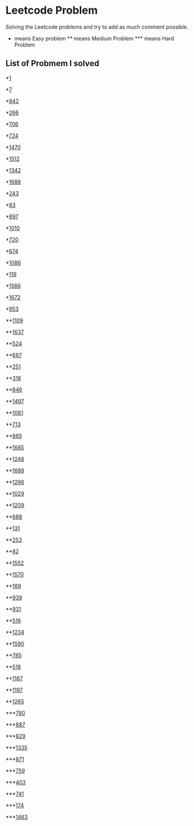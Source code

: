 # Leetcode Problem

Solving the Leetcode problems and try to add as much comment possible.
*    means Easy problem
**   means Medium Problem
***  means Hard Problem

## List of Probmem I solved

*[1](https://leetcode.com/problems/two-sum/)

*[7](https://leetcode.com/problems/reverse-integer/)

*[942](https://leetcode.com/problems/di-string-match/)

*[266](https://leetcode.com/problems/palindrome-permutation/)

*[706](https://leetcode.com/problems/design-hashmap/)

*[724](https://leetcode.com/problems/find-pivot-index/)

*[1470](https://leetcode.com/problems/shuffle-the-array/)

*[1512](https://leetcode.com/problems/number-of-good-pairs/)

*[1342](https://leetcode.com/problems/number-of-steps-to-reduce-a-number-to-zero/)

*[1688](https://leetcode.com/problems/count-of-matches-in-tournament/)

*[243](https://leetcode.com/problems/shortest-word-distance/)

*[83](https://leetcode.com/problems/remove-duplicates-from-sorted-list/)

*[897](https://leetcode.com/problems/increasing-order-search-tree/)

*[1010](https://leetcode.com/problems/pairs-of-songs-with-total-durations-divisible-by-60/)

*[720](https://leetcode.com/problems/longest-word-in-dictionary/)

*[674](https://leetcode.com/problems/longest-continuous-increasing-subsequence/)

*[1086](https://leetcode.com/problems/high-five/)

*[119](https://leetcode.com/problems/pascals-triangle-ii/)

*[1566](https://leetcode.com/problems/detect-pattern-of-length-m-repeated-k-or-more-times/)

*[1672](https://leetcode.com/problems/richest-customer-wealth/)

*[953](https://leetcode.com/problems/verifying-an-alien-dictionary/)

**[1109](https://leetcode.com/problems/corporate-flight-bookings/)

**[1637](https://leetcode.com/problems/widest-vertical-area-between-two-points-containing-no-points/)

**[524](https://leetcode.com/problems/longest-word-in-dictionary-through-deleting/)

**[687](https://leetcode.com/problems/longest-univalue-path/)

**[251](https://leetcode.com/problems/flatten-2d-vector/)

**[316](https://leetcode.com/problems/remove-duplicate-letters/)

**[846](https://leetcode.com/problems/hand-of-straights/)

**[1497](https://leetcode.com/problems/check-if-array-pairs-are-divisible-by-k/)

**[1081](https://leetcode.com/problems/smallest-subsequence-of-distinct-characters/)

**[713](https://leetcode.com/problems/subarray-product-less-than-k/)

**[865](https://leetcode.com/problems/smallest-subtree-with-all-the-deepest-nodes/)

**[1685](https://leetcode.com/problems/sum-of-absolute-differences-in-a-sorted-array/)

**[1248](https://leetcode.com/problems/count-number-of-nice-subarrays/)

**[1689](https://leetcode.com/problems/partitioning-into-minimum-number-of-deci-binary-numbers/)

**[1296](https://leetcode.com/problems/divide-array-in-sets-of-k-consecutive-numbers/)

**[1029](https://leetcode.com/problems/two-city-scheduling/)

**[1209](https://leetcode.com/problems/remove-all-adjacent-duplicates-in-string-ii/)

**[688](https://leetcode.com/problems/knight-probability-in-chessboard/)

**[131](https://leetcode.com/problems/palindrome-partitioning/)

**[253](https://leetcode.com/problems/meeting-rooms-ii/)

**[82](https://leetcode.com/problems/remove-duplicates-from-sorted-list-ii/)

**[1552](https://leetcode.com/problems/magnetic-force-between-two-balls/)

**[1570](https://leetcode.com/problems/dot-product-of-two-sparse-vectors/)

**[189](https://leetcode.com/problems/rotate-array/)

**[939](https://leetcode.com/problems/minimum-area-rectangle/)

**[931](https://leetcode.com/problems/minimum-falling-path-sum/)

**[516](https://leetcode.com/problems/longest-palindromic-subsequence/)

**[1234](https://leetcode.com/problems/replace-the-substring-for-balanced-string/)

**[1590](https://leetcode.com/problems/make-sum-divisible-by-p/)

**[785](https://leetcode.com/problems/is-graph-bipartite/)

**[518](https://leetcode.com/problems/coin-change-2/)

**[1167](https://leetcode.com/problems/minimum-cost-to-connect-sticks/)

**[1197](https://leetcode.com/problems/minimum-knight-moves/)

**[1265](https://leetcode.com/problems/print-immutable-linked-list-in-reverse/)

***[780](https://leetcode.com/problems/reaching-points/)

***[887](https://leetcode.com/problems/super-egg-drop/)

***[829](https://leetcode.com/problems/consecutive-numbers-sum/)

***[1335](https://leetcode.com/problems/minimum-difficulty-of-a-job-schedule/)

***[871](https://leetcode.com/problems/minimum-number-of-refueling-stops/)

***[759](https://leetcode.com/problems/employee-free-time/)

***[403](https://leetcode.com/problems/frog-jump/)

***[741](https://leetcode.com/problems/cherry-pickup/)

***[174](https://leetcode.com/problems/dungeon-game/)

***[1463](https://leetcode.com/problems/cherry-pickup-ii/)